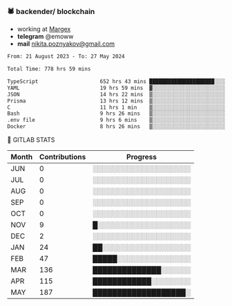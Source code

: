 ### 🕷 backender/ blockchain
- working at [Margex](https://margex.com/en)
- **telegram** @emoww
- **mail** nikita.poznyakov@gmail.com

<!--START_SECTION:waka-->

```txt
From: 21 August 2023 - To: 27 May 2024

Total Time: 778 hrs 59 mins

TypeScript                    652 hrs 43 mins █████████████████████░░░░   83.77 %
YAML                          19 hrs 59 mins  ▓░░░░░░░░░░░░░░░░░░░░░░░░   02.57 %
JSON                          14 hrs 22 mins  ▒░░░░░░░░░░░░░░░░░░░░░░░░   01.84 %
Prisma                        13 hrs 12 mins  ▒░░░░░░░░░░░░░░░░░░░░░░░░   01.70 %
C                             11 hrs 1 min    ▒░░░░░░░░░░░░░░░░░░░░░░░░   01.41 %
Bash                          9 hrs 26 mins   ▒░░░░░░░░░░░░░░░░░░░░░░░░   01.21 %
.env file                     9 hrs 6 mins    ▒░░░░░░░░░░░░░░░░░░░░░░░░   01.17 %
Docker                        8 hrs 26 mins   ▒░░░░░░░░░░░░░░░░░░░░░░░░   01.08 %
```

<!--END_SECTION:waka-->


🦊 GITLAB STATS

<!--START_SECTION:emo-gitlab-->
| Month | Contributions | Progress | 
|-------|---------------|---------------------------|
|JUN|0  |░░░░░░░░░░░░░░░░░░░░|
|JUL|0  |░░░░░░░░░░░░░░░░░░░░|
|AUG|0  |░░░░░░░░░░░░░░░░░░░░|
|SEP|0  |░░░░░░░░░░░░░░░░░░░░|
|OCT|0  |░░░░░░░░░░░░░░░░░░░░|
|NOV|9  |█░░░░░░░░░░░░░░░░░░░|
|DEC|2  |░░░░░░░░░░░░░░░░░░░░|
|JAN|24 |██░░░░░░░░░░░░░░░░░░|
|FEB|47 |█████░░░░░░░░░░░░░░░|
|MAR|136|██████████████░░░░░░|
|APR|115|████████████░░░░░░░░|
|MAY|187|███████████████████░|

<!--END_SECTION:emo-gitlab-->



